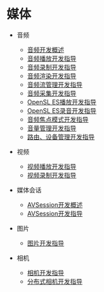 # 媒体

- 音频
  - [音频开发概述](audio-overview.md)
  - [音频播放开发指导](audio-playback.md)
  - [音频录制开发指导](audio-recorder.md)
  - [音频渲染开发指导](audio-renderer.md)
  - [音频流管理开发指导](audio-stream-manager.md)
  - [音频采集开发指导](audio-capturer.md)
  - [OpenSL ES播放开发指导](opensles-playback.md)
  - [OpenSL ES录音开发指导](opensles-capture.md)
  - [音频焦点模式开发指导](audio-interruptmode.md)
  - [音量管理开发指导](audio-volume-manager.md)
  - [路由、设备管理开发指导](audio-routing-manager.md)

- 视频
  - [视频播放开发指导](video-playback.md)
  - [视频录制开发指导](video-recorder.md)

- 媒体会话
  - [AVSession开发概述](avsession-overview.md)
  - [AVSession开发指导](avsession-guidelines.md)

- 图片
  - [图片开发指导](image.md)

- 相机
  - [相机开发指导](camera.md)
  - [分布式相机开发指导](remote-camera.md)